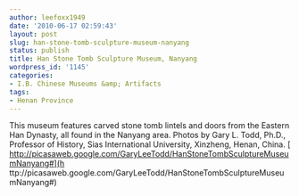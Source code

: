```yaml
---
author: leefoxx1949
date: '2010-06-17 02:59:43'
layout: post
slug: han-stone-tomb-sculpture-museum-nanyang
status: publish
title: Han Stone Tomb Sculpture Museum, Nanyang
wordpress_id: '1145'
categories:
- I.B. Chinese Museums &amp; Artifacts
tags:
- Henan Province
---
```


This museum features carved stone tomb lintels and doors from the Eastern Han
Dynasty, all found in the Nanyang area. Photos by Gary L. Todd, Ph.D.,
Professor of History, Sias International University, Xinzheng, Henan, China. [
http://picasaweb.google.com/GaryLeeTodd/HanStoneTombSculptureMuseumNanyang#](h
ttp://picasaweb.google.com/GaryLeeTodd/HanStoneTombSculptureMuseumNanyang#)


